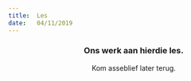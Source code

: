 ```yaml
---
title:  Les
date:   04/11/2019
---
```


### <center>Ons werk aan hierdie les.</center>
<center>Kom asseblief later terug.</center>
